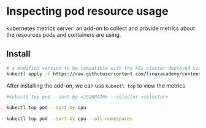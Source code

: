 # Inspecting pod resource usage
kubernetes metrics server: an add-on to collect and provide metrics about the resources pods and containers are using.

## Install
```bash
# a modified version to be compatible with the k8s cluster deployed via kubeadm
kubectl apply -f https://raw.githubusercontent.com/linuxacademy/content-cka-resources/master/metrics-server-components.yaml
```

After installing the add-on, we can uss `kubectl top` to view the metrics
```bash
#kubectl top pod --sort-by <JSONPATH> --selector <selector>

kubectl top pod --sort-by cpu

kubectl top pod --sort-by cpu --all-namespaces
```